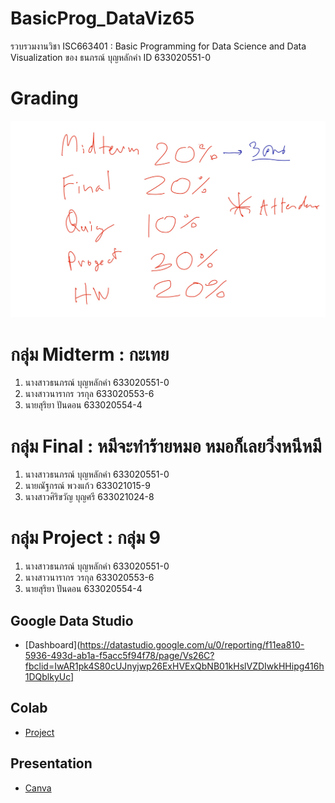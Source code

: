 # BasicProg_DataViz65
รวบรวมงานวิชา ISC663401 : Basic Programming for Data Science and Data Visualization ของ ธนภรณ์ บุญหลักคำ ID 633020551-0

# Grading
![Grading image](Grading.jpg)

# กลุ่ม Midterm : กะเทย
1. นางสาวธนภรณ์ บุญหลักคำ 633020551-0
2. นางสาวนารากร วรกุล 633020553-6
3. นายสุริยา ปันดอน 633020554-4

# กลุ่ม Final : หมีจะทำร้ายหมอ หมอก็เลยวิ่งหนีหมี
1. นางสาวธนภรณ์ บุญหลักคำ 633020551-0
2. นายณัฐกรณ์ พวงแก้ว 633021015-9
3. นางสาวศิริขวัญ บุญศรี 633021024-8

# กลุ่ม Project : กลุ่ม 9
1. นางสาวธนภรณ์ บุญหลักคำ 633020551-0
2. นางสาวนารากร วรกุล 633020553-6
3. นายสุริยา ปันดอน 633020554-4
## Google Data Studio
* [Dashboard](https://datastudio.google.com/u/0/reporting/f11ea810-5936-493d-ab1a-f5acc5f94f78/page/Vs26C?fbclid=IwAR1pk4S80cUJnyjwp26ExHVExQbNB01kHslVZDIwkHHipg416h1DQblkyUc]
## Colab
* [Project](https://colab.research.google.com/github/1234567890qqqqqq/BasicProg_DataViz65/blob/main/project.ipynb)
## Presentation
* [Canva](https://www.canva.com/design/DAFRQLbbk7s/3ba8fsyGhBYsv-zlVdoJIA/edit?utm_content=DAFRQLbbk7s&utm_campaign=designshare&utm_medium=link2&utm_source=sharebutton)

